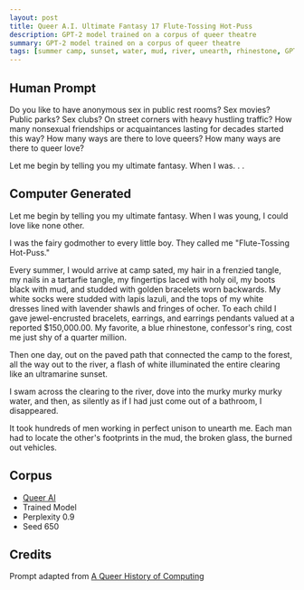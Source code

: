 ```yaml
---
layout: post
title: Queer A.I. Ultimate Fantasy 17 Flute-Tossing Hot-Puss
description: GPT-2 model trained on a corpus of queer theatre
summary: GPT-2 model trained on a corpus of queer theatre
tags: [summer camp, sunset, water, mud, river, unearth, rhinestone, GPT-2, RunwayML, queer]
---
```


## Human Prompt

Do you like to have anonymous sex in public rest rooms? Sex movies? Public parks? Sex clubs? On street corners with heavy hustling traffic? How many nonsexual friendships or acquaintances lasting for decades started this way? How many ways are there to love queers? How many ways are there to queer love?

Let me begin by telling you my ultimate fantasy. When I was. . .

## Computer Generated

Let me begin by telling you my ultimate fantasy. When I was young, I could love like none other.

I was the fairy godmother to every little boy. They called me "Flute-Tossing Hot-Puss."

Every summer, I would arrive at camp sated, my hair in a frenzied tangle, my nails in a tartarfie tangle, my fingertips laced with holy oil, my boots black with mud, and studded with golden bracelets worn backwards. My white socks were studded with lapis lazuli, and the tops of my white dresses lined with lavender shawls and fringes of ocher. To each child I gave jewel-encrusted bracelets, earrings, and earrings pendants valued at a reported $150,000.00. My favorite, a blue rhinestone,  confessor's ring, cost me just shy of a quarter million.

Then one day, out on the paved path that connected the camp to the forest, all the way out to the river, a flash of white illuminated the entire clearing like an ultramarine sunset.

I swam across the clearing to the river, dove into the murky murky murky water, and then, as silently as if I had just come out of a bathroom, I disappeared.

It took hundreds of men working in perfect unison to unearth me. Each man had to locate the other's footprints in the mud, the broken glass, the burned out vehicles.


## Corpus

- [Queer AI](/queerai)
- Trained Model
- Perplexity 0.9
- Seed 650

## Credits

Prompt adapted from [A Queer History of Computing](https://rhizome.org/editorial/2013/feb/19/queer-computing-1/)
